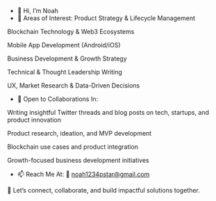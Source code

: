- 👋 Hi, I’m Noah
- 👀 Areas of Interest:
Product Strategy & Lifecycle Management

Blockchain Technology & Web3 Ecosystems

Mobile App Development (Android/iOS)

Business Development & Growth Strategy

Technical & Thought Leadership Writing

UX, Market Research & Data-Driven Decisions

- 💞️ Open to Collaborations In:

Writing insightful Twitter threads and blog posts on tech, startups, and product innovation

Product research, ideation, and MVP development

Blockchain use cases and product integration

Growth-focused business development initiatives

- 📫 Reach Me At:
📧 noah1234pstar@gmail.com

📍 Let’s connect, collaborate, and build impactful solutions together.

<!---
Just1Morpheus/Just1Morpheus is a ✨ special ✨ repository because its `README.md` (this file) appears on your GitHub profile.
You can click the Preview link to take a look at your changes.
--->
